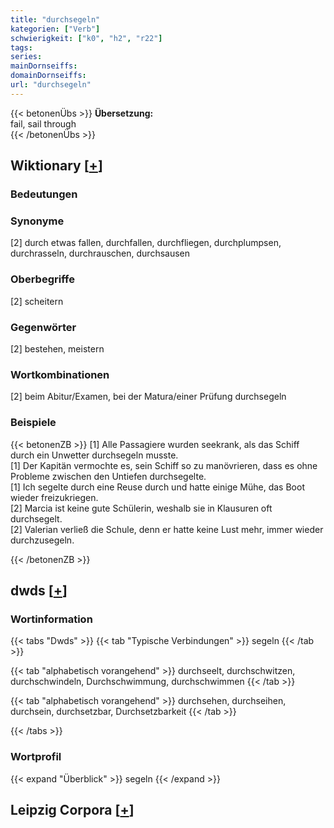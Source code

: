 ```yaml
---
title: "durchsegeln"
kategorien: ["Verb"]
schwierigkeit: ["k0", "h2", "r22"]
tags:
series:
mainDornseiffs:
domainDornseiffs:
url: "durchsegeln"
---
```


{{< betonenÜbs >}}
**Übersetzung:**  
fail, sail through  
{{< /betonenÜbs >}}

## Wiktionary [[+](https://de.wiktionary.org/wiki/durchsegeln)]

### Bedeutungen

### Synonyme
[2] durch etwas fallen, durchfallen, durchfliegen, durchplumpsen, durchrasseln, durchrauschen, durchsausen  

### Oberbegriffe
[2] scheitern  

### Gegenwörter
[2] bestehen, meistern  

### Wortkombinationen
[2] beim Abitur/Examen, bei der Matura/einer Prüfung durchsegeln  

### Beispiele
{{< betonenZB >}}
[1] Alle Passagiere wurden seekrank, als das Schiff durch ein Unwetter durchsegeln musste.  
[1] Der Kapitän vermochte es, sein Schiff so zu manövrieren, dass es ohne Probleme zwischen den Untiefen durchsegelte.  
[1] Ich segelte durch eine Reuse durch und hatte einige Mühe, das Boot wieder freizukriegen.  
[2] Marcia ist keine gute Schülerin, weshalb sie in Klausuren oft durchsegelt.  
[2] Valerian verließ die Schule, denn er hatte keine Lust mehr, immer wieder durchzusegeln.  

{{< /betonenZB >}}


## dwds [[+](https://www.dwds.de/wb/durchsegeln)]

### Wortinformation
{{< tabs "Dwds" >}}
{{< tab "Typische Verbindungen" >}}
segeln
{{< /tab >}}

{{< tab "alphabetisch vorangehend" >}}
durchseelt, durchschwitzen, durchschwindeln, Durchschwimmung, durchschwimmen
{{< /tab >}}

{{< tab "alphabetisch vorangehend" >}}
durchsehen, durchseihen, durchsein, durchsetzbar, Durchsetzbarkeit
{{< /tab >}}

{{< /tabs >}}

### Wortprofil
{{< expand "Überblick" >}} segeln {{< /expand >}}

## Leipzig Corpora [[+](https://corpora.uni-leipzig.de/en/res?word=durchsegeln&corpusId=deu_newscrawl-public_2018)]

